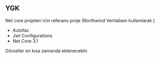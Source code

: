 ## YGK
Net core projeleri icin referans proje (Northwind Veritabanı kullanılarak.)

- Autofac
- Jwt Configurations
- Net Core 3.1

Görseller en kısa zamanda eklenecektir.
